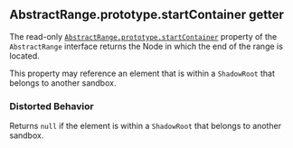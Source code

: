 ## AbstractRange.prototype.startContainer getter

The read-only [`AbstractRange.prototype.startContainer`](https://developer.mozilla.org/en-US/docs/Web/API/AbstractRange/startContainer) property of the `AbstractRange` interface returns the Node in which the end of the range is located.

This property may reference an element that is within a `ShadowRoot` that belongs to another sandbox.

### Distorted Behavior

Returns `null` if the element is within a `ShadowRoot` that belongs to another sandbox.
